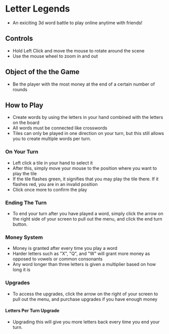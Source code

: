 # Letter Legends
- An exiciting 3d word battle to play online anytime with friends!
## Controls
- Hold Left Click and move the mouse to rotate around the scene
- Use the mouse wheel to zoom in and out
## Object of the the Game
- Be the player with the most money at the end of a certain number of rounds
## How to Play
- Create words by using the letters in your hand combined with the letters on the board
- All words must be connected like crosswords
- Tiles can only be played in one direction on your turn, but this still allows you to create multiple words per turn.
### On Your Turn
- Left click a tile in your hand to select it
- After this, simply move your mouse to the position where you want to play the tile
- If the tile flashes green, it signifies that you may play the tile there. If it flashes red, you are in an invalid position
- Click once more to confirm the play
### Ending The Turn
- To end your turn after you have played a word, simply click the arrow on the right side of your screen to pull out the menu, and click the end turn button.
### Money System
- Money is granted after every time you play a word
- Harder letters such as "X", "Q", and "W" will grant more money as opposed to vowels or common consonants
- Any word longer than three letters is given a multiplier based on how long it is
### Upgrades
- To access the upgrades, click the arrow on the right of your screen to pull out the menu, and purchase upgrades if you have enough money
#### Letters Per Turn Upgrade
- Upgrading this will give you more letters back every time you end your turn.


